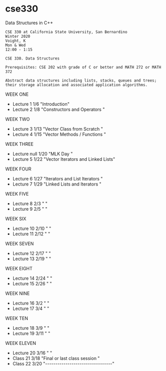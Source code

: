 # cse330
Data Structures in C++

```
CSE 330 at California State University, San Bernardino
Winter 2020
Voight, K
Mon & Wed
12:00 - 1:15
```

```
CSE 330. Data Structures

Prerequisites: CSE 202 with grade of C or better and MATH 272 or MATH 372

Abstract data structures including lists, stacks, queues and trees;
their storage allocation and associated application algorithms.

```

WEEK ONE

* Lecture 1	1/6	"Introduction"
* Lecture 2     1/8	"Constructors and Operators       "

WEEK TWO

* Lecture 3  	1/13	"Vector Class from Scratch        "
* Lecture 4  	1/15  	"Vector Methods / Functions       "

WEEK THREE

* Lecture null  1/20    "MLK Day                          "
* Lecture 5  	1/22  	"Vector Iterators and Linked Lists"

WEEK FOUR

* Lecture 6  	1/27  	"Iterators and List Iterators     "
* Lecture 7  	1/29 	"Linked Lists and Iterators       "

WEEK FIVE

* Lecture 8  	2/3 	"                                 "
* Lecture 9  	2/5 	"                                 "

WEEK SIX

* Lecture 10    2/10 	"                                 "
* Lecture 11 	2/12 	"                                 "

WEEK SEVEN

* Lecture 12 	2/17 	"                                 "
* Lecture 13 	2/19 	"                                 "

WEEK EIGHT

* Lecture 14    2/24 	"                                 "
* Lecture 15 	2/26 	"                                 "

WEEK NINE

* Lecture 16 	3/2	"                                 "
* Lecture 17 	3/4 	"                                 "

WEEK TEN

* Lecture 18 	3/9	"                                 "
* Lecture 19 	3/11	"                                 "

WEEK ELEVEN

* Lecture 20 	3/16	"                                 "
* Class 21      3/18    "Final  or last class session     "
* Class 22      3/20    "---------------------------------"
